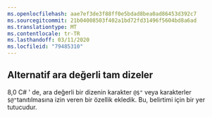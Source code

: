 ```yaml
---
ms.openlocfilehash: aae7ef3de3f88ff0e5bdad8bea0ad86453d392c7
ms.sourcegitcommit: 21b04008503f402a1bd72fd31496f5604bd8a6ad
ms.translationtype: MT
ms.contentlocale: tr-TR
ms.lasthandoff: 03/11/2020
ms.locfileid: "79485310"
---
```

## <a name="alternative-interpolated-verbatim-strings"></a>Alternatif ara değerli tam dizeler

8,0 C# ' de, ara değerli bir dizenin karakter `@$"` veya karakterler `$@"`tanıtılmasına izin veren bir özellik ekledik.  Bu, belirtimi için bir yer tutucudur.
